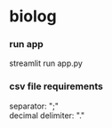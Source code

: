 # biolog
### run app
streamlit run app.py
### csv file requirements
separator: ";"  
decimal delimiter: "."
